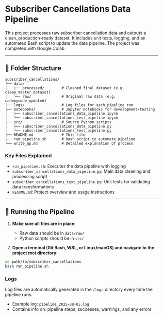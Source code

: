 # Subscriber Cancellations Data Pipeline

This project processes raw subscriber cancellation data and outputs a clean, production-ready dataset. It includes unit tests, logging, and an automated Bash script to update the data pipeline.
The project was completed with Google Colab.

---

## 📂 Folder Structure

```
subscriber_cancellations/
├── data/
│   ├── processed/        # Cleaned final dataset (e.g. clean_master_dataset)
│   └── raw/              # Original raw data (e.g. cademycode_updated)
├── logs/                 # Log files for each pipeline run
├── notebooks/            # Jupyter notebooks for development/testing
│   ├── subscriber_cancellations_data_pipeline.ipynb
│   └── subscriber_cancellations_test_pipeline.ipynb
├── src/                  # Source Python scripts
│   ├── subscriber_cancellations_data_pipeline.py
│   └── subscriber_cancellations_test_pipeline.py
├── README.md             # This file
├── run_pipeline.sh       # Bash script to automate pipeline
└── write_up.md           # Detailed explanation of process
```

### Key Files Explained

- `run_pipeline.sh`: Executes the data pipeline with logging
- `subscriber_cancellations_data_pipeline.py`: Main data cleaning and processing script
- `subscriber_cancellations_test_pipeline.py`: Unit tests for validating data transformations
- `README.md`: Project overview and usage instructions

---

## 🚀 Running the Pipeline

1. **Make sure all files are in place:**
   - Raw data should be in `data/raw/`
   - Python scripts should be in `src/`

2. **Open a terminal (Git Bash, WSL, or Linux/macOS) and navigate to the project root directory:**

```bash
cd path/to/subscriber_cancellations
bash run_pipeline.sh
```
### Logs

Log files are automatically generated in the `/logs` directory every time the pipeline runs.

- Example log: `pipeline_2025-08-05.log`
- Contains info on: pipeline steps, successes, warnings, and any errors
